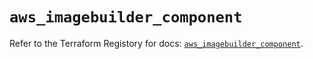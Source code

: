 # `aws_imagebuilder_component`

Refer to the Terraform Registory for docs: [`aws_imagebuilder_component`](https://www.terraform.io/docs/providers/aws/r/imagebuilder_component).
